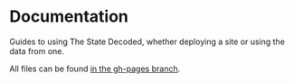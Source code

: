 Documentation
=============

Guides to using The State Decoded, whether deploying a site or using the data from one.

All files can be found [in the gh-pages branch](https://github.com/statedecoded/documentation/tree/gh-pages).
